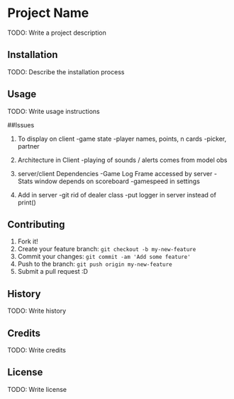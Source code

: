 # Project Name

TODO: Write a project description

## Installation

TODO: Describe the installation process

## Usage

TODO: Write usage instructions

##Issues

1. To display on client
-game state
-player names, points, n cards
-picker, partner

2. Architecture in Client
-playing of sounds / alerts comes from model obs

3. server/client Dependencies
-Game Log Frame accessed by server
-Stats window depends on scoreboard
-gamespeed in settings

4. Add in server
-git rid of dealer class
-put logger in server instead of print()


## Contributing

1. Fork it!
2. Create your feature branch: `git checkout -b my-new-feature`
3. Commit your changes: `git commit -am 'Add some feature'`
4. Push to the branch: `git push origin my-new-feature`
5. Submit a pull request :D


## History

TODO: Write history

## Credits

TODO: Write credits

## License

TODO: Write license
